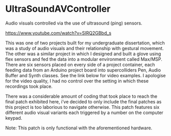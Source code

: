 # UltraSoundAVController
Audio visuals controlled via the use of ultrasound (ping) sensors.

https://www.youtube.com/watch?v=SIRQ2GBbd_s

This was one of two projects built for my undergraduate dissertation, which was a study of audio visuals and their relationship with gestural movement. The other was a similar project in which I designed and built a glove using flex sensors and fed the data into a modular environment called Max/MSP. 
There are six sensors placed on every side of a project container, each feeding data from an Arduino project board into supercolliders Pen, Audio Buffer and Synth classes. See the link below for video examples. I apologise for the video quality, I had no control over the setting in which these recordings took place.

There was a considerable amount of coding that took place to reach the final patch exhibited here, i’ve decided to only include the final patches as this project is too laborious to navigate otherwise. This patch features six different audio visual variants each triggered by a number on the computer keypad.

Note: This patch is only functional with the aforementioned hardware.


